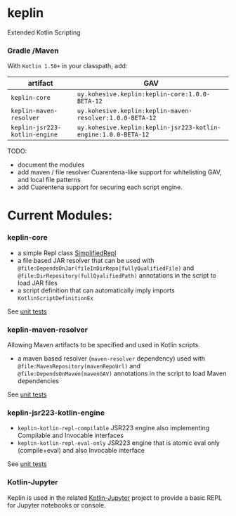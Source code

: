 # keplin

Extended Kotlin Scripting

### Gradle /Maven

With `Kotlin 1.50+` in your classpath, add:

|artifact|GAV|
|---|---|
|`keplin-core`|`uy.kohesive.keplin:keplin-core:1.0.0-BETA-12`|
|`keplin-maven-resolver`|`uy.kohesive.keplin:keplin-maven-resolver:1.0.0-BETA-12`|
|`keplin-jsr223-kotlin-engine`|`uy.kohesive.keplin:keplin-jsr223-kotlin-engine:1.0.0-BETA-12`|

TODO:  

* document the modules
* add maven / file resolver Cuarentena-like support for whitelisting GAV, and local file patterns
* add Cuarentena support for securing each script engine.

# Current Modules:

### keplin-core

* a simple Repl class [SimplifiedRepl](./core/src/main/kotlin/uy/kohesive/keplin/kotlin/script/SimplifiedRepl.kt)
* a file based JAR resolver that can be used with `@file:DependsOnJar(fileInDirRepo|fullyQualifiedFile)` and `@file:DirRepository(fullQyalifiedPath)` annotations in the script to load JAR files
* a script definition that can automatically imply imports `KotlinScriptDefinitionEx`

See [unit tests](./core/src/test/kotlin/uy/kohesive/keplin/kotlin/script)

### keplin-maven-resolver

Allowing Maven artifacts to be specified and used in Kotlin scripts.

* a maven based resolver (`maven-resolver` dependency) used with `@file:MavenRepository(mavenRepoUrl)` and `@file:DependsOnMaven(mavenGAV)` annotations in the script to load Maven dependencies

See [unit tests](./maven-resolver/src/test/kotlin/uy/kohesive/keplin/kotlin/script/resolver/maven)

### keplin-jsr223-kotlin-engine

* `keplin-kotlin-repl-compilable` JSR223 engine also implementing Compilable and Invocable interfaces
* `keplin-kotlin-repl-eval-only` JSR223 engine that is atomic eval only (compile+eval) and also Invocable interface

See [unit tests](./jsr223-engine/src/test/kotlin/uy/kohesive/keplin/kotlin/script/jsr223)

### Kotlin-Jupyter 

Keplin is used in the related [Kotlin-Jupyter](https://github.com/ligee/kotlin-jupyter) project to provide a basic REPL for Jupyter notebooks or console.
